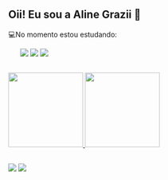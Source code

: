 ## Oii! Eu sou a Aline Grazii 👋
   
💻No momento estou estudando:
<ul>
    <tr>
      <img src= "https://img.shields.io/badge/HTML5-E34F26?style=for-the-badge&logo=html5&logoColor=white">
      <img src= "https://img.shields.io/badge/CSS3-1572B6?style=for-the-badge&logo=css3&logoColor=white">
      <img src= "https://img.shields.io/badge/JavaScript-323330?style=for-the-badge&logo=javascript&logoColor=F7DF1E">
    </tr>
</ul> 

##

<div>
  <a href="https://github.com/alinegrazii">
  <img height="150em" src="https://github-readme-stats.vercel.app/api?username=alinegrazii&show_icons=true&theme=dracula&include_all_commits=true&count_private=true"/>
  <img height="150em" src="https://github-readme-stats.vercel.app/api/top-langs/?username=alinegrazii&layout=compact&langs_count=7&theme=dracula"/>
</div>

##   
   
<div> 
  <a href="https://www.linkedin.com/in/alinegrazii/" target="_blank"><img src="https://img.shields.io/badge/-LinkedIn-%230077B5?style=for-the-badge&logo=linkedin&logoColor=white" target="_blank"></a>
  <a href = "mailto:alinegrazii@hotmail.com"><img src="https://img.shields.io/badge/Microsoft_Outlook-0078D4?style=for-the-badge&logo=microsoft-outlook&logoColor=white" target="_blank"></a>
</div>   
   
